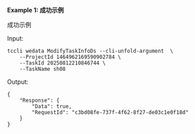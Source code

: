 **Example 1: 成功示例**

成功示例

Input: 

```
tccli wedata ModifyTaskInfoDs --cli-unfold-argument  \
    --ProjectId 1464962169590902784 \
    --TaskId 20250812210846744 \
    --TaskName sh08
```

Output: 
```
{
    "Response": {
        "Data": true,
        "RequestId": "c3bd08fe-737f-4f62-8f27-de03c1e0f18d"
    }
}
```

